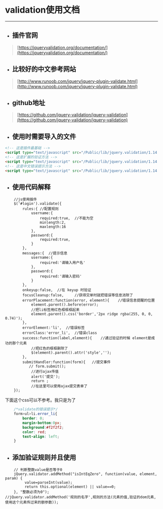 # validation使用文档
___

* ## 插件官网
> [https://jqueryvalidation.org/documentation/](https://jqueryvalidation.org/documentation/)

* ## 比较好的中文参考网站
> [http://www.runoob.com/jquery/jquery-plugin-validate.html](http://www.runoob.com/jquery/jquery-plugin-validate.html)

* ## github地址
> [https://github.com/jquery-validation/jquery-validation](https://github.com/jquery-validation/jquery-validation)

* ## 使用时需要导入的文件
```html
<!-- 这是插件最基础 -->
<script type="text/javascript" src="/Public/lib/jquery.validation/1.14.0/jquery.validate.js"></script>
<!-- 这是扩展的验证方法 -->
<script type="text/javascript" src="/Public/lib/jquery.validation/1.14.0/validate-methods.js"></script>
<!-- 这是中文错误提示方法 -->
<script type="text/javascript" src="/Public/lib/jquery.validation/1.14.0/messages_zh.js"></script>
```

* ## 使用代码解释
```
	//js使用插件
	$('#login').validate({
        rules:{	//配置规则
            username:{
                required:true,	//不能为空
                minlength:2,
                maxlength:16
            },
            password:{
                required:true,	
            }
        },
        messages:{	//提示信息
        	username:{
        		required:'请输入用户名'
        	},
        	password:{
        		required:'请输入密码'
        	}
        },
        onkeyup:false,	//在 keyup 时验证
        focusCleanup:false,		//获得交单时就把错误等信息消除了
        errorPlacement:function(error, element){	//错误信息提醒的位置
        	element.parent().before(error);
			//把li标签用红色框框框起来
        	element.parent().css('border','2px ridge rgba(255, 0, 0, 0.74)');
        },
        errorElement:'li',	//错误标签
        errorClass:'error_li',	//错误class
        success:function(label,element){	//通过验证的时候 element是成功的那个元素
      		//把红色的框框删除了
        	$(element).parent().attr('style','');
        },
        submitHandler:function(form){   //提交事件
           // form.submit();
            //进行ajax传值
            alert('提交');
            return ;
			//在这里可以使用ajax提交表单了
    });
```
下面这个css可以不参考。我只是为了
```css
	/*validate的错误提示*/
	form>ul>li.error_li{
	    border: 0;
	    margin-bottom:0px;
	    background:#f2f2f2;
	    color: red;
	    text-align: left;
	}
```

* ## 添加验证规则并且使用
```
	// 判断整数value是否等于0 
	jQuery.validator.addMethod("isIntEqZero", function(value, element, param) { 
	     value=parseInt(value);      
	     return this.optional(element) || value==0;       
	}, "整数必须为0");
//jQuery.validator.addMethod('规则的名字',规则的方法(元素的值,验证的dom元素,使用这个元素传过来的额参数));
```
